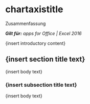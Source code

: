 
# chartaxistitle
Zusammenfassung

 _**Gilt für:** apps for Office | Excel 2016_

{insert introductory content}

## {insert section title text}

{insert body text}


### {insert subsection title text}

{insert body text}

